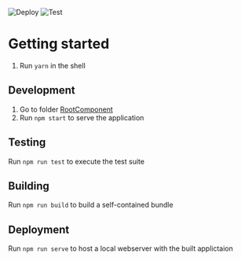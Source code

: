 ![Deploy](https://github.com/flovogt/ui5con20-ui5-routing/workflows/Deploy/badge.svg?branch=master)
![Test](https://github.com/flovogt/ui5con20-ui5-routing/workflows/Test/badge.svg?branch=master)

# Getting started 
1. Run `yarn` in the shell

## Development
1. Go to folder [RootComponent](RootComponent)
2. Run `npm start` to serve the application

## Testing
Run `npm run test` to execute the test suite

## Building
Run `npm run build` to build a self-contained bundle

## Deployment
Run `npm run serve` to host a local webserver with the built applictaion
